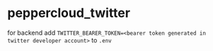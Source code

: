 # peppercloud_twitter
for backend add `TWITTER_BEARER_TOKEN=<bearer token generated in twitter developer account>` to `.env`
